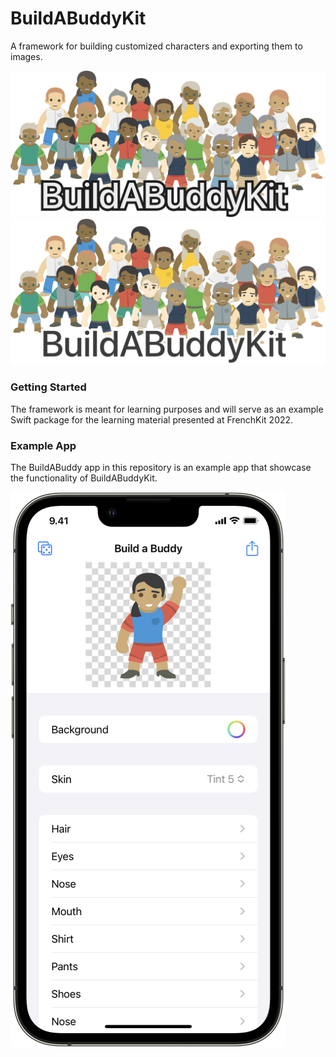 # BuildABuddyKit

A framework for building customized characters and exporting them to images.

![A group of customized characters](Assets/hero-dark.png#gh-dark-mode-only)
![A group of customized characters](Assets/hero-light.png#gh-light-mode-only)

### Getting Started

The framework is meant for learning purposes and will serve as an example Swift package for the learning material presented at FrenchKit 2022.

### Example App

The BuildABuddy app in this repository is an example app that showcase the functionality of BuildABuddyKit.

![Screenshot of the example app](Assets/screenshot.png)
